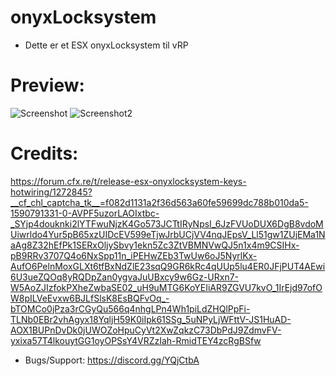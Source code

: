 # onyxLocksystem

+ Dette er et ESX onyxLocksystem til vRP

# Preview: 
![Screenshot](https://i.imgur.com/Bo1pJTl.png)
![Screenshot2](https://i.imgur.com/xZxjMvT.png)

# Credits:
https://forum.cfx.re/t/release-esx-onyxlocksystem-keys-hotwiring/1272845?__cf_chl_captcha_tk__=f082d1131a2f36d563a60fe59699dc788b010da5-1590791331-0-AVPF5uzorLAOIxtbc-_SYjp4douknki2lYTFwuNjzK4Go573JCTtIRyNpsI_6JzFVUoDUX6DgB8vdoMUiwrldo4Yur5pB65xzUIDcEV599eTjwJrbUCjVV4nqJEpsV_Ll51gw1ZUjEMa1NaAg8Z32hEfPk1SERxOljySbvy1ekn5Zc3ZtVBMNVwQJ5n1x4m9CSIHx-pB9RRv3707Q4o6NxSpp11n_iPEHwZEb3TwUw6oJ5NyrlKx-AufO6PelnMoxGLXt6tfBxNdZlE23sqQ9GR6kRc4qUUp5lu4ER0JFjPUT4AEwi6U3ueZQOq8yRQDpZan0ygvaJuUBxcy9w6Gz-URxn7-W5AoZJIzfokPXheZwbaSE02_uH9uMTG6KoYEIiAR9ZGVU7kvO_1IrEjd97ofOW8pILVeEvxw6BJLfSlsK8EsBQFvOq_-bTOMCo0jPza3rCGyQu566q4nhgLPn4Wh1piLdZHQlPpFi-TLNb0EBr2vhAgyx18YqljH59K0iIpk61SSg_5uNPyLjWFttV-JS1HuAD-AOX1BUPnDvDk0jUWOZoHpuCyVt2XwZqkzC73DbPdJ9ZdmvFV-yxixa57T4lkouytGG1oyOPSsY4VRZzIah-RmidTEY4zcRgBSfw

+ Bugs/Support: https://discord.gg/YQjCtbA
